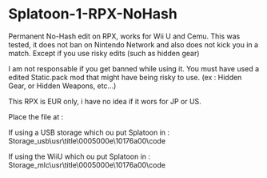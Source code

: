 # Splatoon-1-RPX-NoHash
Permanent No-Hash edit on RPX, works for Wii U and Cemu.
This was tested, it does not ban on Nintendo Network and also does not kick you in a match. Except if you use risky edits (such as hidden gear)

I am not responsable if you get banned while using it. You must have used a edited Static.pack mod that might have being risky to use. 
(ex : Hidden Gear, or Hidden Weapons, etc...)

This RPX is EUR only, i have no idea if it wors for JP or US.

Place the file at : 

If using a USB storage which ou put Splatoon in : Storage_usb\usr\title\0005000e\10176a00\code

If using the WiiU which ou put Splatoon in : Storage_mlc\usr\title\0005000e\10176a00\code
